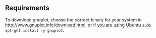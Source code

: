 ## Requirements 

To download gnuplot, choose the correct binary for your system in http://www.gnuplot.info/download.html, or if you are using Ubuntu ```sudo apt-get install -y gnuplot```.